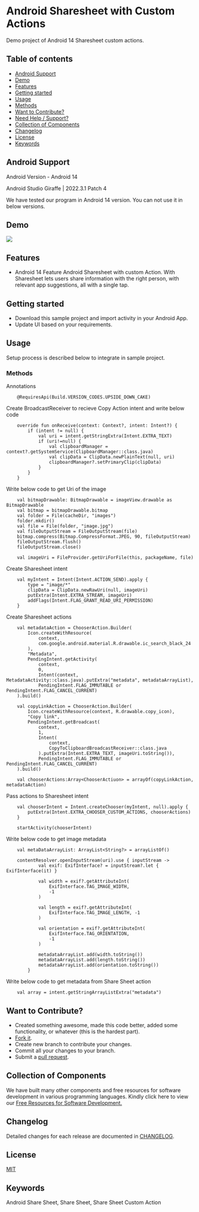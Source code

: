 # Android Sharesheet with Custom Actions

Demo project of Android 14 Sharesheet custom actions.
 
 
## Table of contents
- [Android Support](#android-support)
- [Demo](#demo)
- [Features](#features)
- [Getting started](#getting-started)
- [Usage](#usage)
- [Methods](#methods)
- [Want to Contribute?](#want-to-contribute)
- [Need Help / Support?](#need-help)
- [Collection of Components](#collection-of-Components)
- [Changelog](#changelog)
- [License](#license)
- [Keywords](#Keywords)


## Android Support

Android Version - Android 14

Android Studio Giraffe | 2022.3.1 Patch 4

We have tested our program in Android 14 version. You can not use it in below versions.


## Demo
![](./Share_Sheet_Custom_Action_Demo.gif)


## Features

* Android 14 Feature Android Sharesheet with custom Action. With Sharesheet lets users share information with the right person, with relevant app suggestions, all with a single tap.


## Getting started

* Download this sample project and import activity in your Android App. 
* Update UI based on your requirements. 


## Usage

Setup process is described below to integrate in sample project.

### Methods
    
Annotations
    
        @RequiresApi(Build.VERSION_CODES.UPSIDE_DOWN_CAKE)

Create BroadcastReceiver to recieve Copy Action intent and write below code
    
        override fun onReceive(context: Context?, intent: Intent?) {
            if (intent != null) {
                val uri = intent.getStringExtra(Intent.EXTRA_TEXT)
                if (uri!=null) {
                    val clipboardManager = context?.getSystemService(ClipboardManager::class.java)
                    val clipData = ClipData.newPlainText(null, uri)
                    clipboardManager?.setPrimaryClip(clipData)
                }
            }
        }
        
Write below code to get Uri of the image

        val bitmapDrawable: BitmapDrawable = imageView.drawable as BitmapDrawable
        val bitmap = bitmapDrawable.bitmap
        val folder = File(cacheDir, "images")
        folder.mkdir()
        val file = File(folder, "image.jpg")
        val fileOutputStream = FileOutputStream(file)
        bitmap.compress(Bitmap.CompressFormat.JPEG, 90, fileOutputStream)
        fileOutputStream.flush()
        fileOutputStream.close()
    
        val imageUri = FileProvider.getUriForFile(this, packageName, file)
        
Create Sharesheet intent 

        val myIntent = Intent(Intent.ACTION_SEND).apply {
            type = "image/*"
            clipData = ClipData.newRawUri(null, imageUri)
            putExtra(Intent.EXTRA_STREAM, imageUri)
            addFlags(Intent.FLAG_GRANT_READ_URI_PERMISSION)
        }

Create Sharesheet actions

        val metadataAction = ChooserAction.Builder(
            Icon.createWithResource(
                context,
                com.google.android.material.R.drawable.ic_search_black_24
            ),
            "Metadata",
            PendingIntent.getActivity(
                context,
                0,
                Intent(context, MetadataActivity::class.java).putExtra("metadata", metadataArrayList),
                PendingIntent.FLAG_IMMUTABLE or PendingIntent.FLAG_CANCEL_CURRENT)
        ).build()

        val copyLinkAction = ChooserAction.Builder(
            Icon.createWithResource(context, R.drawable.copy_icon),
            "Copy link",
            PendingIntent.getBroadcast(
                context,
                1,
                Intent(
                    context,
                    CopyToClipboardBroadcastReceiver::class.java
                ).putExtra(Intent.EXTRA_TEXT, imageUri.toString()),
                PendingIntent.FLAG_IMMUTABLE or PendingIntent.FLAG_CANCEL_CURRENT)
        ).build()

        val chooserActions:Array<ChooserActiuon> = arrayOf(copyLinkAction, metadataAction)

Pass actions to Sharesheet intent
    
        val chooserIntent = Intent.createChooser(myIntent, null).apply {
            putExtra(Intent.EXTRA_CHOOSER_CUSTOM_ACTIONS, chooserActions)
        }
        
        startActivity(chooserIntent)
    
Write below code to get image metadata

        val metaDataArrayList: ArrayList<String?> = arrayListOf()
        
        contentResolver.openInputStream(uri).use { inputStream ->
                val exif: ExifInterface? = inputStream?.let { ExifInterface(it) }

                val width = exif?.getAttributeInt(
                    ExifInterface.TAG_IMAGE_WIDTH,
                    -1
                )

                val length = exif?.getAttributeInt(
                    ExifInterface.TAG_IMAGE_LENGTH, -1
                )

                val orientation = exif?.getAttributeInt(
                    ExifInterface.TAG_ORIENTATION,
                    -1
                )

                metadataArrayList.add(width.toString())
                metadataArrayList.add(length.toString())
                metadataArrayList.add(orientation.toString())
            }
            
Write below code to get metadata from Share Sheet action
    
        val array = intent.getStringArrayListExtra("metadata")


## Want to Contribute?

* Created something awesome, made this code better, added some functionality, or whatever (this is the hardest part).
* [Fork it](http://help.github.com/forking/).
* Create new branch to contribute your changes.
* Commit all your changes to your branch.
* Submit a [pull request](http://help.github.com/pull-requests/).

 
## Collection of Components
 We have built many other components and free resources for software development in various programming languages. Kindly click here to view our [Free Resources for Software Development.](https://www.weblineindia.com/software-development-resources.html)
 

## Changelog
Detailed changes for each release are documented in [CHANGELOG](./CHANGELOG).


## License
[MIT](LICENSE)

[mit]: ./LICENSE


## Keywords
Android Share Sheet, Share Sheet, Share Sheet Custom Action